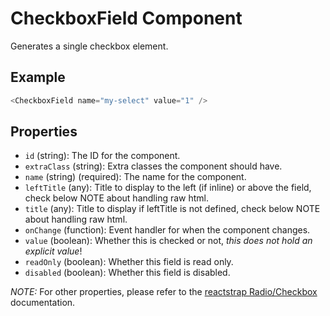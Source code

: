 # CheckboxField Component

Generates a single checkbox element.

## Example
```js
<CheckboxField name="my-select" value="1" />
```

## Properties

 * `id` (string): The ID for the component.
 * `extraClass` (string): Extra classes the component should have.
 * `name` (string) (required): The name for the component.
 * `leftTitle` (any): Title to display to the left (if inline) or above the field, check below NOTE about handling raw html.
 * `title` (any): Title to display if leftTitle is not defined, check below NOTE about handling raw html.
 * `onChange` (function): Event handler for when the component changes.
 * `value` (boolean): Whether this is checked or not, *this does not hold an explicit value*!
 * `readOnly` (boolean): Whether this field is read only.
 * `disabled` (boolean): Whether this field is disabled.

 _NOTE:_ For other properties, please refer to the [reactstrap Radio/Checkbox](https://reactstrap.github.io/components/form/) documentation.
